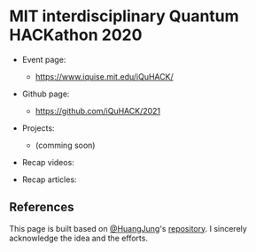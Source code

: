# MIT interdisciplinary Quantum HACKathon 2020
* Event page:
  * https://www.iquise.mit.edu/iQuHACK/
* Github page:
  * https://github.com/iQuHACK/2021

* Projects:
  * (comming soon)

* Recap videos:

* Recap articles:

## References
This page is built based on [@HuangJung](https://github.com/HuangJunye)'s [repository](https://github.com/HuangJunye/Qiskit-Hackathon-Guide/blob/master/Past%20Qiskit%20Hackathons/Past%20Qiskit%20Hackathons.md). I sincerely acknowledge the idea and the efforts.

